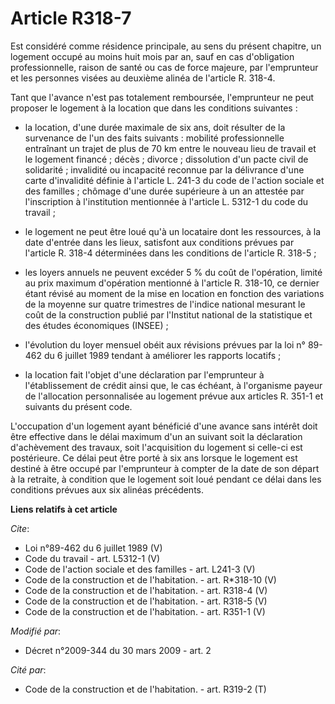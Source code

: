 # Article R318-7

Est considéré comme résidence principale, au sens du présent chapitre, un logement occupé au moins huit mois par an, sauf en
cas d'obligation professionnelle, raison de santé ou cas de force majeure, par l'emprunteur et les personnes visées au
deuxième alinéa de l'article R. 318-4. 

Tant que l'avance n'est pas totalement remboursée, l'emprunteur ne peut proposer le logement à la location que dans les
conditions suivantes :

- la location, d'une durée maximale de six ans, doit résulter de la survenance de l'un des faits suivants : mobilité
professionnelle entraînant un trajet de plus de 70 km entre le nouveau lieu de travail et le logement financé ; décès ;
divorce ; dissolution d'un pacte civil de solidarité ; invalidité ou incapacité reconnue par la délivrance d'une carte
d'invalidité définie à l'article L. 241-3 du code de l'action sociale et des familles ; chômage d'une durée supérieure à un
an attestée par l'inscription à l'institution mentionnée à l'article L. 5312-1 du code du travail ;

- le logement ne peut être loué qu'à un locataire dont les ressources, à la date d'entrée dans les lieux, satisfont aux
conditions prévues par l'article R. 318-4 déterminées dans les conditions de l'article R. 318-5 ;

- les loyers annuels ne peuvent excéder 5 % du coût de l'opération, limité au prix maximum d'opération mentionné à l'article
R. 318-10, ce dernier étant révisé au moment de la mise en location en fonction des variations de la moyenne sur quatre
trimestres de l'indice national mesurant le coût de la construction publié par l'Institut national de la statistique et des
études économiques (INSEE) ;

- l'évolution du loyer mensuel obéit aux révisions prévues par la loi n° 89-462 du 6 juillet 1989 tendant à améliorer les
rapports locatifs ;

- la location fait l'objet d'une déclaration par l'emprunteur à l'établissement de crédit ainsi que, le cas échéant, à
l'organisme payeur de l'allocation personnalisée au logement prévue aux articles R. 351-1 et suivants du présent code.

L'occupation d'un logement ayant bénéficié d'une avance sans intérêt doit être effective dans le délai maximum d'un an
suivant soit la déclaration d'achèvement des travaux, soit l'acquisition du logement si celle-ci est postérieure. Ce délai
peut être porté à six ans lorsque le logement est destiné à être occupé par l'emprunteur à compter de la date de son départ à
la retraite, à condition que le logement soit loué pendant ce délai dans les conditions prévues aux six alinéas précédents.

**Liens relatifs à cet article**

_Cite_:

  - Loi n°89-462 du 6 juillet 1989 (V)
  - Code du travail - art. L5312-1 (V)
  - Code de l'action sociale et des familles - art. L241-3 (V)
  - Code de la construction et de l'habitation. - art. R*318-10 (V)
  - Code de la construction et de l'habitation. - art. R318-4 (V)
  - Code de la construction et de l'habitation. - art. R318-5 (V)
  - Code de la construction et de l'habitation. - art. R351-1 (V)

_Modifié par_:

  - Décret n°2009-344 du 30 mars 2009 - art. 2

_Cité par_:

  - Code de la construction et de l'habitation. - art. R319-2 (T)

